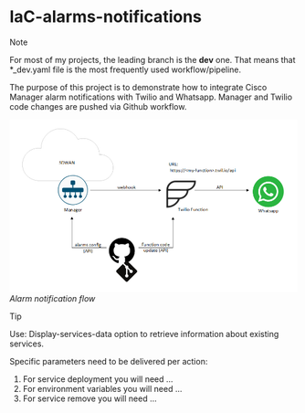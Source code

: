 # IaC-alarms-notifications

> [!NOTE]
> For most of my projects, the leading branch is the **dev** one. That means that *_dev.yaml file is the most frequently used workflow/pipeline.  

The purpose of this project is to demonstrate how to integrate Cisco Manager alarm notifications with Twilio and Whatsapp. Manager and Twilio code changes are pushed via Github workflow.  

![alt text](drawings/alarm_notification_v02.png)
*Alarm notification flow*  

> [!TIP]
> Use: Display-services-data option to retrieve information about existing services.

Specific parameters need to be delivered per action:  
1. For service deployment you will need ...
2. For environment variables you will need ...
3. For service remove you will need ...
